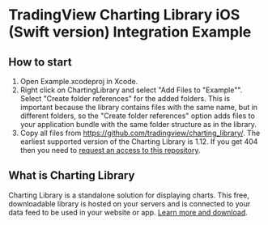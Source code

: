 # TradingView Charting Library iOS (Swift version) Integration Example

## How to start

1. Open Example.xcodeproj in Xcode. 
2. Right click on ChartingLibrary and select "Add Files to "Example"". Select "Create folder references" for the added folders. This is important because the library contains files with the same name, but in different folders, so the "Create folder references" option adds files to your application bundle with the same folder structure as in the library.
3. Copy all files from https://github.com/tradingview/charting_library/. The earliest supported version of the Charting Library is 1.12. If you get 404 then you need to [request an access to this repository](https://www.tradingview.com/HTML5-stock-forex-bitcoin-charting-library/).

## What is Charting Library

Charting Library is a standalone solution for displaying charts. This free, downloadable library is hosted on your servers and is connected to your data feed to be used in your website or app. [Learn more and download](https://www.tradingview.com/HTML5-stock-forex-bitcoin-charting-library/).
